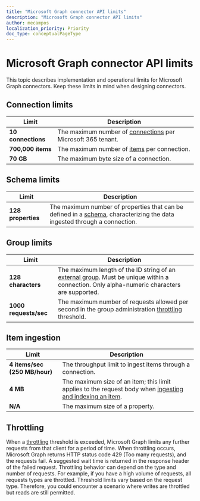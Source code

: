 ```yaml
---
title: "Microsoft Graph connector API limits"
description: "Microsoft Graph connector API limits"
author: mecampos
localization_priority: Priority
doc_type: conceptualPageType
---
```


# Microsoft Graph connector API limits

This topic describes implementation and operational limits for Microsoft Graph connectors. Keep these limits in mind when designing connectors.


## Connection limits

| **Limit** | **Description** |
| --- | --- |
| **10 connections** | The maximum number of [connections](../api-reference/beta/api/externalconnection-put-items.md) per Microsoft 365 tenant. |
| **700,000 items** | The maximum number of [items](../api-reference/beta/resources/externalitem.md) per connection. |
| **70 GB** | The maximum byte size of a connection. |

## Schema limits

| **Limit** | **Description** |
| --- | --- |
| **128 properties** | The maximum number of properties that can be defined in a [schema](../api-reference/beta/resources/schema.md), characterizing the data ingested through a connection. |

## Group limits

| **Limit** | **Description** |
| --- | --- |
| **128 characters** | The maximum length of the ID string of an [external group](../api-reference/beta/resources/externalgroup.md). Must be unique within a connection. Only alpha-numeric characters are supported. |
| **1000 requests/sec** | The maximum number of requests allowed per second in the group administration [throttling](#throttling) threshold. |

## Item ingestion

| **Limit** | **Description** |
| --- | --- |
| **4 items/sec (250 MB/hour)** | The throughput limit to ingest items through a connection. |
| **4 MB** | The maximum size of an item; this limit applies to the request body when [ingesting and indexing an item](../api-reference/beta/api/externalconnection-put-items). |
| **N/A** | The maximum size of a property. |

## Throttling

When a [throttling](https://docs.microsoft.com/graph/throttling) threshold is exceeded, Microsoft Graph limits any further requests from that client for a period of time. When throttling occurs, Microsoft Graph returns HTTP status code 429 (Too many requests), and the requests fail. A suggested wait time is returned in the response header of the failed request. Throttling behavior can depend on the type and number of requests. For example, if you have a high volume of requests, all requests types are throttled. Threshold limits vary based on the request type. Therefore, you could encounter a scenario where writes are throttled but reads are still permitted.